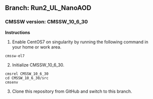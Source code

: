 ## Branch: Run2_UL_NanoAOD
### CMSSW version: CMSSW_10_6_30
**Instructions**

1. Enable CentOS7 on singularity by running the following command in your home or work area.

```
cmssw-el7
```

2. Initialize CMSSW_10_6_30.
```
cmsrel CMSSW_10_6_30
cd CMSSW_10_6_30/src
cmsenv
```

3. Clone this repository from GitHub and switch to this branch.